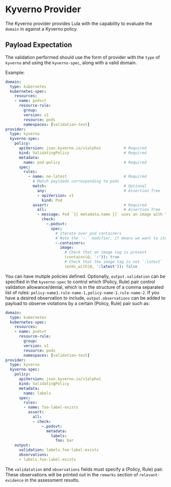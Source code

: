 # Kyverno Provider

The Kyverno provider provides Lula with the capability to evaluate the `domain` in against a Kyverno policy. 

## Payload Expectation

The validation performed should use the form of provider with the `type` of `kyverno` and using the `kyverno-spec`, along with a valid domain.

Example:
```yaml
domain: 
  type: kubernetes
  kubernetes-spec:
    resources:
    - name: podsvt
      resource-rule:
        group:
        version: v1
        resource: pods
        namespaces: [validation-test]
provider: 
  type: kyverno
  kyverno-spec:
    policy:
      apiVersion: json.kyverno.io/v1alpha1          # Required
      kind: ValidatingPolicy                        # Required
      metadata:
        name: pod-policy                            # Required
      spec:
        rules:
          - name: no-latest                         # Required
            # Match payloads corresponding to pods
            match:                                  # Optional
              any:                                  # Assertion Tree
              - apiVersion: v1
                kind: Pod
            assert:                                 # Required
              all:                                  # Assertion Tree
              - message: Pod `{{ metadata.name }}` uses an image with tag `latest`
                check:
                  ~.podsvt:
                    spec:
                      # Iterate over pod containers
                      # Note the `~.` modifier, it means we want to iterate over array elements in descendants
                      ~.containers:
                        image:
                          # Check that an image tag is present
                          (contains(@, ':')): true
                          # Check that the image tag is not `:latest`
                          (ends_with(@, ':latest')): false
```

You can have mutiple policies defined. Optionally, `output.validation` can be specified in the `kyverno-spec` to control which (Policy, Rule) pair control validation allowance/denial, which is in the structure of a comma separated list of rules: `policy-name1.rule-name-1,policy-name-1.rule-name-2`. If you have a desired observation to include, `output.observations` can be added to payload to observe violations by a certain (Policy, Rule) pair such as:
```yaml
domain: 
  type: kubernetes
  kubernetes-spec:
    resources:
    - name: podsvt
      resource-rule: 
        group: 
        version: v1 
        resource: pods
        namespaces: [validation-test] 
provider: 
  type: kyverno
  kyverno-spec:
    policy:
      apiVersion: json.kyverno.io/v1alpha1
      kind: ValidatingPolicy
      metadata:
        name: labels
      spec:
        rules:
        - name: foo-label-exists
          assert:
            all:
            - check:
                ~.podsvt:
                  metadata:
                    labels:
                      foo: bar
    output:
      validation: labels.foo-label-exists
      observations:
      - labels.foo-label-exists
```
The `validatation` and `observations` fields must specify a (Policy, Rule) pair. These observations will be printed out in the `remarks` section of `relevant-evidence` in the assessment results.

